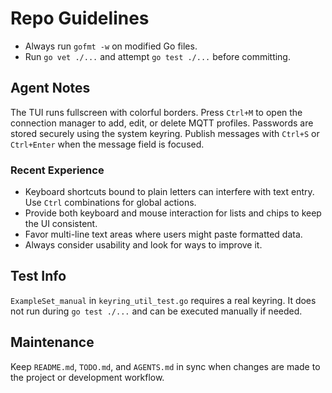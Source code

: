 # Repo Guidelines

- Always run `gofmt -w` on modified Go files.
- Run `go vet ./...` and attempt `go test ./...` before committing.

## Agent Notes
The TUI runs fullscreen with colorful borders. Press `Ctrl+M` to open the connection manager to add, edit, or delete MQTT profiles. Passwords are stored securely using the system keyring. Publish messages with `Ctrl+S` or `Ctrl+Enter` when the message field is focused.

### Recent Experience
- Keyboard shortcuts bound to plain letters can interfere with text entry. Use `Ctrl` combinations for global actions.
- Provide both keyboard and mouse interaction for lists and chips to keep the UI consistent.
- Favor multi-line text areas where users might paste formatted data.
- Always consider usability and look for ways to improve it.

## Test Info
`ExampleSet_manual` in `keyring_util_test.go` requires a real keyring. It does not run during `go test ./...` and can be executed manually if needed.

## Maintenance
Keep `README.md`, `TODO.md`, and `AGENTS.md` in sync when changes are made to the project or development workflow.
